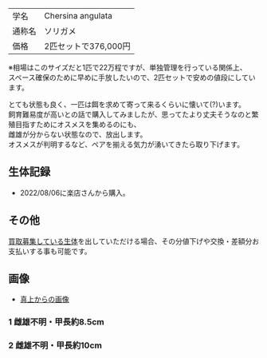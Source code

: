 |||
|:-|:-|
| 学名 | Chersina angulata |
| 通称名 | ソリガメ |
| 価格 | 2匹セットで376,000円 |

※相場はこのサイズだと1匹で22万程ですが、単独管理を行っている関係上、  
 スペース確保のために早めに手放したいので、2匹セットで安めの値段にしています。  

とても状態も良く、一匹は餌を求めて寄って来るくらいに懐いて(?)います。  
飼育難易度が高いとの話で購入してみましたが、思ってたより丈夫そうなのと繁殖目指すためにオスメスを集めるのにも、  
雌雄が分からない状態なので、放出します。  
オスメスが判明するなど、ペアを揃える気力が湧いてきたら取り下げます。  

## 生体記録

* 2022/08/06に楽店さんから購入。

## その他

[買取募集している生体](/shopping/purchase-price-list)を出していただける場合、その分値下げや交換・差額分お支払いする事も可能です。

## 画像

* [真上からの画像]({{site.baseurl}}/assets/img/shopping/creatures/chersina-angulata/0/overhead_12.jpeg)

### 1 雌雄不明・甲長約8.5cm
### 2 雌雄不明・甲長約10cm
